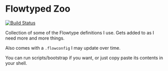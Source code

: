 # Flowtyped Zoo

[![Build Status](https://travis-ci.org/justinwoo/flowtyped-zoo.svg?branch=master)](https://travis-ci.org/justinwoo/flowtyped-zoo)

Collection of some of the Flowtype definitions I use. Gets added to as I need more and more things.

Also comes with a `.flowconfig` I may update over time.

You can run scripts/bootstrap if you want, or just copy paste its contents in your shell.
